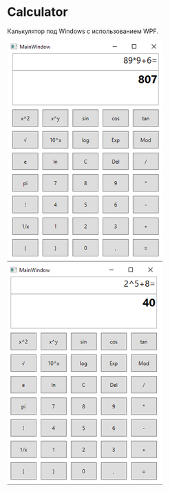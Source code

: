 # Calculator

Калькулятор под Windows с использованием WPF.

![alt text](screenshots/1.png)
![alt text](screenshots/2.png)
